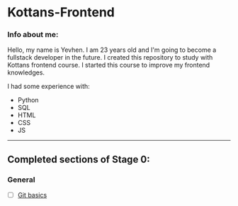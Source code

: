 # **Kottans-Frontend**

### Info about me:

Hello, my name is Yevhen. I am 23 years old and I'm going to become a fullstack developer in the future.
I created this repository to study with Kottans frontend course. I started this course to improve my frontend knowledges.

I had some experience with:
- Python
- SQL
- HTML
- CSS
- JS
---
## **Completed sections of Stage 0:**
### General
- [ ] [Git basics](https://github.com/kottans/frontend/blob/2022_UA/tasks/git-intro.md)
